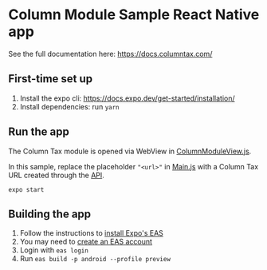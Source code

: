# Column Module Sample React Native app

See the full documentation here: https://docs.columntax.com/

## First-time set up

1. Install the expo cli: https://docs.expo.dev/get-started/installation/
1. Install dependencies: run `yarn`

## Run the app

The Column Tax module is opened via WebView in [ColumnModuleView.js](https://github.com/column-tax/column-react-native-sample/blob/main/ColumnModuleView.js).

In this sample, replace the placeholder `"<url>"` in [Main.js](https://github.com/column-tax/column-react-native-sample/blob/main/Main.js#L8) with a Column Tax URL
created through the [API](https://docs.columntax.com/reference/express-initialize-tax-filing).

```
expo start
```

## Building the app

1. Follow the instructions to [install Expo's EAS](https://docs.expo.dev/eas-update/getting-started/)
1. You may need to [create an EAS account](https://expo.dev/signup)
1. Login with `eas login`
1. Run `eas build -p android --profile preview`

